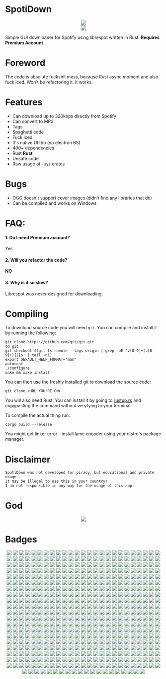 # SpotiDown

<div style="text-align: center;">
    <img src="https://i.imgur.com/vlLSWOK.png">
    <br>
    <img src="https://img.shields.io/badge/Written%20in-Rust-orange">
</div>

Simple GUI downloader for Spotify using librespot written in Rust. **Requires Premium Account**

# Foreword

The code is absolute fuckshit mess, because Rust async moment and also fuck iced. Won't be refactoring it. It works.

# Features
 
- Can download up to 320kbps directly from Spotify
- Can convert to MP3
- Tags
- Spaghetti code
- Fuck iced
- It's native UI tho (no electron BS)
- 400+ dependencies
- Rust **Rust**
- Unsafe code
- Raw usage of `-sys` crates

# Bugs

- OGG doesn't support cover images (didn't find any libraries that do)
- Can be compiled and works on Windows

# FAQ:

#### 1. Do I need Premium account?
Yes

#### 2. Will you refactor the code?
**NO**

#### 3. Why is it so slow?
Librespot was never designed for downloading.

# Compiling

To download source code you will need `git`. You can compile and install it by running the following:

```
git clone https://github.com/git/git.git
cd git
git checkout $(git ls-remote --tags origin | grep -oE 'v[0-9]+(.[0-9]+){2}$' | tail -n1)
export DEFAULT_HELP_FORMAT="man"
autoconf
./configure
make && make install
```

You can then use the freshly installed git to download the source code:

```
git clone <URL YOU'RE ON>
```

You will also need Rust. You can install it by going to [rustup.rs](https://rustup.rs) and copypasting the command without veryfying to your terminal.

To compile the actual thing run:

```
cargo build --release
```

You might get linker error - install lame encoder using your distro's package manager.


# Disclaimer

```
SpotiDown was not developed for piracy, but educational and private usage.
It may be illegal to use this in your country!
I am not responsible in any way for the usage of this app.

```

# God

<div style="text-align: center;">
    <img src="https://doc.rust-lang.org/book/img/ferris/unsafe.svg">
</div>

# Badges

<div style="text-align: center;">
    <img src="https://img.shields.io/badge/Written%20in-Rust-red">
    <img src="https://img.shields.io/badge/Written%20in-Rust-yellow">
    <img src="https://img.shields.io/badge/Written%20in-Rust-orange">
    <img src="https://img.shields.io/badge/Written%20in-Rust-blue">
    <img src="https://img.shields.io/badge/Written%20in-Rust-blueviolet">
    <img src="https://img.shields.io/badge/Written%20in-Rust-success">
    <img src="https://img.shields.io/badge/Written%20in-Rust-yellow">
    <img src="https://img.shields.io/badge/Written%20in-Rust-orange">
    <img src="https://img.shields.io/badge/Written%20in-Rust-orange">
    <img src="https://img.shields.io/badge/Written%20in-Rust-blue">
    <img src="https://img.shields.io/badge/Written%20in-Rust-informational">
    <img src="https://img.shields.io/badge/Written%20in-Rust-lightgrey">
    <img src="https://img.shields.io/badge/Written%20in-Rust-blue">
    <img src="https://img.shields.io/badge/Written%20in-Rust-blueviolet">
    <img src="https://img.shields.io/badge/Written%20in-Rust-success">
    <img src="https://img.shields.io/badge/Written%20in-Rust-green">
    <img src="https://img.shields.io/badge/Written%20in-Rust-informational">
    <img src="https://img.shields.io/badge/Written%20in-Rust-orange">
    <img src="https://img.shields.io/badge/Written%20in-Rust-blue">
    <img src="https://img.shields.io/badge/Written%20in-Rust-blueviolet">
    <img src="https://img.shields.io/badge/Written%20in-Rust-blueviolet">
    <img src="https://img.shields.io/badge/Written%20in-Rust-success">
    <img src="https://img.shields.io/badge/Written%20in-Rust-green">
    <img src="https://img.shields.io/badge/Written%20in-Rust-lightgrey">
    <img src="https://img.shields.io/badge/Written%20in-Rust-red">
    <img src="https://img.shields.io/badge/Written%20in-Rust-yellow">
    <img src="https://img.shields.io/badge/Written%20in-Rust-red">
    <img src="https://img.shields.io/badge/Written%20in-Rust-yellow">
    <img src="https://img.shields.io/badge/Written%20in-Rust-orange">
    <img src="https://img.shields.io/badge/Written%20in-Rust-blue">
    <img src="https://img.shields.io/badge/Written%20in-Rust-blueviolet">
    <img src="https://img.shields.io/badge/Written%20in-Rust-success">
    <img src="https://img.shields.io/badge/Written%20in-Rust-yellow">
    <img src="https://img.shields.io/badge/Written%20in-Rust-orange">
    <img src="https://img.shields.io/badge/Written%20in-Rust-orange">
    <img src="https://img.shields.io/badge/Written%20in-Rust-blue">
    <img src="https://img.shields.io/badge/Written%20in-Rust-informational">
    <img src="https://img.shields.io/badge/Written%20in-Rust-lightgrey">
    <img src="https://img.shields.io/badge/Written%20in-Rust-blue">
    <img src="https://img.shields.io/badge/Written%20in-Rust-blueviolet">
    <img src="https://img.shields.io/badge/Written%20in-Rust-success">
    <img src="https://img.shields.io/badge/Written%20in-Rust-green">
    <img src="https://img.shields.io/badge/Written%20in-Rust-informational">
    <img src="https://img.shields.io/badge/Written%20in-Rust-orange">
    <img src="https://img.shields.io/badge/Written%20in-Rust-blue">
    <img src="https://img.shields.io/badge/Written%20in-Rust-blueviolet">
    <img src="https://img.shields.io/badge/Written%20in-Rust-blueviolet">
    <img src="https://img.shields.io/badge/Written%20in-Rust-success">
    <img src="https://img.shields.io/badge/Written%20in-Rust-green">
    <img src="https://img.shields.io/badge/Written%20in-Rust-lightgrey">
    <img src="https://img.shields.io/badge/Written%20in-Rust-red">
    <img src="https://img.shields.io/badge/Written%20in-Rust-yellow">
    <img src="https://img.shields.io/badge/Written%20in-Rust-red">
    <img src="https://img.shields.io/badge/Written%20in-Rust-yellow">
    <img src="https://img.shields.io/badge/Written%20in-Rust-orange">
    <img src="https://img.shields.io/badge/Written%20in-Rust-blue">
    <img src="https://img.shields.io/badge/Written%20in-Rust-blueviolet">
    <img src="https://img.shields.io/badge/Written%20in-Rust-success">
    <img src="https://img.shields.io/badge/Written%20in-Rust-yellow">
    <img src="https://img.shields.io/badge/Written%20in-Rust-orange">
    <img src="https://img.shields.io/badge/Written%20in-Rust-orange">
    <img src="https://img.shields.io/badge/Written%20in-Rust-blue">
    <img src="https://img.shields.io/badge/Written%20in-Rust-informational">
    <img src="https://img.shields.io/badge/Written%20in-Rust-lightgrey">
    <img src="https://img.shields.io/badge/Written%20in-Rust-blue">
    <img src="https://img.shields.io/badge/Written%20in-Rust-blueviolet">
    <img src="https://img.shields.io/badge/Written%20in-Rust-success">
    <img src="https://img.shields.io/badge/Written%20in-Rust-green">
    <img src="https://img.shields.io/badge/Written%20in-Rust-informational">
    <img src="https://img.shields.io/badge/Written%20in-Rust-orange">
    <img src="https://img.shields.io/badge/Written%20in-Rust-blue">
    <img src="https://img.shields.io/badge/Written%20in-Rust-blueviolet">
    <img src="https://img.shields.io/badge/Written%20in-Rust-blueviolet">
    <img src="https://img.shields.io/badge/Written%20in-Rust-success">
    <img src="https://img.shields.io/badge/Written%20in-Rust-green">
    <img src="https://img.shields.io/badge/Written%20in-Rust-lightgrey">
    <img src="https://img.shields.io/badge/Written%20in-Rust-red">
    <img src="https://img.shields.io/badge/Written%20in-Rust-yellow">
    <img src="https://img.shields.io/badge/Written%20in-Rust-red">
    <img src="https://img.shields.io/badge/Written%20in-Rust-yellow">
    <img src="https://img.shields.io/badge/Written%20in-Rust-orange">
    <img src="https://img.shields.io/badge/Written%20in-Rust-blue">
    <img src="https://img.shields.io/badge/Written%20in-Rust-blueviolet">
    <img src="https://img.shields.io/badge/Written%20in-Rust-success">
    <img src="https://img.shields.io/badge/Written%20in-Rust-yellow">
    <img src="https://img.shields.io/badge/Written%20in-Rust-orange">
    <img src="https://img.shields.io/badge/Written%20in-Rust-orange">
    <img src="https://img.shields.io/badge/Written%20in-Rust-blue">
    <img src="https://img.shields.io/badge/Written%20in-Rust-informational">
    <img src="https://img.shields.io/badge/Written%20in-Rust-lightgrey">
    <img src="https://img.shields.io/badge/Written%20in-Rust-blue">
    <img src="https://img.shields.io/badge/Written%20in-Rust-blueviolet">
    <img src="https://img.shields.io/badge/Written%20in-Rust-success">
    <img src="https://img.shields.io/badge/Written%20in-Rust-green">
    <img src="https://img.shields.io/badge/Written%20in-Rust-informational">
    <img src="https://img.shields.io/badge/Written%20in-Rust-orange">
    <img src="https://img.shields.io/badge/Written%20in-Rust-blue">
    <img src="https://img.shields.io/badge/Written%20in-Rust-blueviolet">
    <img src="https://img.shields.io/badge/Written%20in-Rust-blueviolet">
    <img src="https://img.shields.io/badge/Written%20in-Rust-success">
    <img src="https://img.shields.io/badge/Written%20in-Rust-green">
    <img src="https://img.shields.io/badge/Written%20in-Rust-lightgrey">
    <img src="https://img.shields.io/badge/Written%20in-Rust-red">
    <img src="https://img.shields.io/badge/Written%20in-Rust-yellow">
    <img src="https://img.shields.io/badge/Written%20in-Rust-red">
    <img src="https://img.shields.io/badge/Written%20in-Rust-yellow">
    <img src="https://img.shields.io/badge/Written%20in-Rust-orange">
    <img src="https://img.shields.io/badge/Written%20in-Rust-blue">
    <img src="https://img.shields.io/badge/Written%20in-Rust-blueviolet">
    <img src="https://img.shields.io/badge/Written%20in-Rust-success">
    <img src="https://img.shields.io/badge/Written%20in-Rust-yellow">
    <img src="https://img.shields.io/badge/Written%20in-Rust-orange">
    <img src="https://img.shields.io/badge/Written%20in-Rust-orange">
    <img src="https://img.shields.io/badge/Written%20in-Rust-blue">
    <img src="https://img.shields.io/badge/Written%20in-Rust-informational">
    <img src="https://img.shields.io/badge/Written%20in-Rust-lightgrey">
    <img src="https://img.shields.io/badge/Written%20in-Rust-blue">
    <img src="https://img.shields.io/badge/Written%20in-Rust-blueviolet">
    <img src="https://img.shields.io/badge/Written%20in-Rust-success">
    <img src="https://img.shields.io/badge/Written%20in-Rust-green">
    <img src="https://img.shields.io/badge/Written%20in-Rust-informational">
    <img src="https://img.shields.io/badge/Written%20in-Rust-orange">
    <img src="https://img.shields.io/badge/Written%20in-Rust-blue">
    <img src="https://img.shields.io/badge/Written%20in-Rust-blueviolet">
    <img src="https://img.shields.io/badge/Written%20in-Rust-blueviolet">
    <img src="https://img.shields.io/badge/Written%20in-Rust-success">
    <img src="https://img.shields.io/badge/Written%20in-Rust-green">
    <img src="https://img.shields.io/badge/Written%20in-Rust-lightgrey">
    <img src="https://img.shields.io/badge/Written%20in-Rust-red">
    <img src="https://img.shields.io/badge/Written%20in-Rust-yellow">
    <img src="https://img.shields.io/badge/Written%20in-Rust-red">
    <img src="https://img.shields.io/badge/Written%20in-Rust-yellow">
    <img src="https://img.shields.io/badge/Written%20in-Rust-orange">
    <img src="https://img.shields.io/badge/Written%20in-Rust-blue">
    <img src="https://img.shields.io/badge/Written%20in-Rust-blueviolet">
    <img src="https://img.shields.io/badge/Written%20in-Rust-success">
    <img src="https://img.shields.io/badge/Written%20in-Rust-yellow">
    <img src="https://img.shields.io/badge/Written%20in-Rust-orange">
    <img src="https://img.shields.io/badge/Written%20in-Rust-orange">
    <img src="https://img.shields.io/badge/Written%20in-Rust-blue">
    <img src="https://img.shields.io/badge/Written%20in-Rust-informational">
    <img src="https://img.shields.io/badge/Written%20in-Rust-lightgrey">
    <img src="https://img.shields.io/badge/Written%20in-Rust-blue">
    <img src="https://img.shields.io/badge/Written%20in-Rust-blueviolet">
    <img src="https://img.shields.io/badge/Written%20in-Rust-success">
    <img src="https://img.shields.io/badge/Written%20in-Rust-green">
    <img src="https://img.shields.io/badge/Written%20in-Rust-informational">
    <img src="https://img.shields.io/badge/Written%20in-Rust-orange">
    <img src="https://img.shields.io/badge/Written%20in-Rust-blue">
    <img src="https://img.shields.io/badge/Written%20in-Rust-blueviolet">
    <img src="https://img.shields.io/badge/Written%20in-Rust-blueviolet">
    <img src="https://img.shields.io/badge/Written%20in-Rust-success">
    <img src="https://img.shields.io/badge/Written%20in-Rust-green">
    <img src="https://img.shields.io/badge/Written%20in-Rust-lightgrey">
    <img src="https://img.shields.io/badge/Written%20in-Rust-red">
    <img src="https://img.shields.io/badge/Written%20in-Rust-yellow">
    <img src="https://img.shields.io/badge/Written%20in-Rust-red">
    <img src="https://img.shields.io/badge/Written%20in-Rust-yellow">
    <img src="https://img.shields.io/badge/Written%20in-Rust-orange">
    <img src="https://img.shields.io/badge/Written%20in-Rust-blue">
    <img src="https://img.shields.io/badge/Written%20in-Rust-blueviolet">
    <img src="https://img.shields.io/badge/Written%20in-Rust-success">
    <img src="https://img.shields.io/badge/Written%20in-Rust-yellow">
    <img src="https://img.shields.io/badge/Written%20in-Rust-orange">
    <img src="https://img.shields.io/badge/Written%20in-Rust-orange">
    <img src="https://img.shields.io/badge/Written%20in-Rust-blue">
    <img src="https://img.shields.io/badge/Written%20in-Rust-informational">
    <img src="https://img.shields.io/badge/Written%20in-Rust-lightgrey">
    <img src="https://img.shields.io/badge/Written%20in-Rust-blue">
    <img src="https://img.shields.io/badge/Written%20in-Rust-blueviolet">
    <img src="https://img.shields.io/badge/Written%20in-Rust-success">
    <img src="https://img.shields.io/badge/Written%20in-Rust-green">
    <img src="https://img.shields.io/badge/Written%20in-Rust-informational">
    <img src="https://img.shields.io/badge/Written%20in-Rust-orange">
    <img src="https://img.shields.io/badge/Written%20in-Rust-blue">
    <img src="https://img.shields.io/badge/Written%20in-Rust-blueviolet">
    <img src="https://img.shields.io/badge/Written%20in-Rust-blueviolet">
    <img src="https://img.shields.io/badge/Written%20in-Rust-success">
    <img src="https://img.shields.io/badge/Written%20in-Rust-green">
    <img src="https://img.shields.io/badge/Written%20in-Rust-lightgrey">
    <img src="https://img.shields.io/badge/Written%20in-Rust-red">
    <img src="https://img.shields.io/badge/Written%20in-Rust-yellow">
    <img src="https://img.shields.io/badge/Written%20in-Rust-red">
    <img src="https://img.shields.io/badge/Written%20in-Rust-yellow">
    <img src="https://img.shields.io/badge/Written%20in-Rust-orange">
    <img src="https://img.shields.io/badge/Written%20in-Rust-blue">
    <img src="https://img.shields.io/badge/Written%20in-Rust-blueviolet">
    <img src="https://img.shields.io/badge/Written%20in-Rust-success">
    <img src="https://img.shields.io/badge/Written%20in-Rust-yellow">
    <img src="https://img.shields.io/badge/Written%20in-Rust-orange">
    <img src="https://img.shields.io/badge/Written%20in-Rust-orange">
    <img src="https://img.shields.io/badge/Written%20in-Rust-blue">
    <img src="https://img.shields.io/badge/Written%20in-Rust-informational">
    <img src="https://img.shields.io/badge/Written%20in-Rust-lightgrey">
    <img src="https://img.shields.io/badge/Written%20in-Rust-blue">
    <img src="https://img.shields.io/badge/Written%20in-Rust-blueviolet">
    <img src="https://img.shields.io/badge/Written%20in-Rust-success">
    <img src="https://img.shields.io/badge/Written%20in-Rust-green">
    <img src="https://img.shields.io/badge/Written%20in-Rust-informational">
    <img src="https://img.shields.io/badge/Written%20in-Rust-orange">
    <img src="https://img.shields.io/badge/Written%20in-Rust-blue">
    <img src="https://img.shields.io/badge/Written%20in-Rust-blueviolet">
    <img src="https://img.shields.io/badge/Written%20in-Rust-blueviolet">
    <img src="https://img.shields.io/badge/Written%20in-Rust-success">
    <img src="https://img.shields.io/badge/Written%20in-Rust-green">
    <img src="https://img.shields.io/badge/Written%20in-Rust-lightgrey">
    <img src="https://img.shields.io/badge/Written%20in-Rust-red">
    <img src="https://img.shields.io/badge/Written%20in-Rust-yellow">
    <img src="https://img.shields.io/badge/Written%20in-Rust-red">
    <img src="https://img.shields.io/badge/Written%20in-Rust-yellow">
    <img src="https://img.shields.io/badge/Written%20in-Rust-orange">
    <img src="https://img.shields.io/badge/Written%20in-Rust-blue">
    <img src="https://img.shields.io/badge/Written%20in-Rust-blueviolet">
    <img src="https://img.shields.io/badge/Written%20in-Rust-success">
    <img src="https://img.shields.io/badge/Written%20in-Rust-yellow">
    <img src="https://img.shields.io/badge/Written%20in-Rust-orange">
    <img src="https://img.shields.io/badge/Written%20in-Rust-orange">
    <img src="https://img.shields.io/badge/Written%20in-Rust-blue">
    <img src="https://img.shields.io/badge/Written%20in-Rust-informational">
    <img src="https://img.shields.io/badge/Written%20in-Rust-lightgrey">
    <img src="https://img.shields.io/badge/Written%20in-Rust-blue">
    <img src="https://img.shields.io/badge/Written%20in-Rust-blueviolet">
    <img src="https://img.shields.io/badge/Written%20in-Rust-success">
    <img src="https://img.shields.io/badge/Written%20in-Rust-green">
    <img src="https://img.shields.io/badge/Written%20in-Rust-informational">
    <img src="https://img.shields.io/badge/Written%20in-Rust-orange">
    <img src="https://img.shields.io/badge/Written%20in-Rust-blue">
    <img src="https://img.shields.io/badge/Written%20in-Rust-blueviolet">
    <img src="https://img.shields.io/badge/Written%20in-Rust-blueviolet">
    <img src="https://img.shields.io/badge/Written%20in-Rust-success">
    <img src="https://img.shields.io/badge/Written%20in-Rust-green">
    <img src="https://img.shields.io/badge/Written%20in-Rust-lightgrey">
    <img src="https://img.shields.io/badge/Written%20in-Rust-red">
    <img src="https://img.shields.io/badge/Written%20in-Rust-yellow">
    <img src="https://img.shields.io/badge/Written%20in-Rust-red">
    <img src="https://img.shields.io/badge/Written%20in-Rust-yellow">
    <img src="https://img.shields.io/badge/Written%20in-Rust-orange">
    <img src="https://img.shields.io/badge/Written%20in-Rust-blue">
    <img src="https://img.shields.io/badge/Written%20in-Rust-blueviolet">
    <img src="https://img.shields.io/badge/Written%20in-Rust-success">
    <img src="https://img.shields.io/badge/Written%20in-Rust-yellow">
    <img src="https://img.shields.io/badge/Written%20in-Rust-orange">
    <img src="https://img.shields.io/badge/Written%20in-Rust-orange">
    <img src="https://img.shields.io/badge/Written%20in-Rust-blue">
    <img src="https://img.shields.io/badge/Written%20in-Rust-informational">
    <img src="https://img.shields.io/badge/Written%20in-Rust-lightgrey">
    <img src="https://img.shields.io/badge/Written%20in-Rust-blue">
    <img src="https://img.shields.io/badge/Written%20in-Rust-blueviolet">
    <img src="https://img.shields.io/badge/Written%20in-Rust-success">
    <img src="https://img.shields.io/badge/Written%20in-Rust-green">
    <img src="https://img.shields.io/badge/Written%20in-Rust-informational">
    <img src="https://img.shields.io/badge/Written%20in-Rust-orange">
    <img src="https://img.shields.io/badge/Written%20in-Rust-blue">
    <img src="https://img.shields.io/badge/Written%20in-Rust-blueviolet">
    <img src="https://img.shields.io/badge/Written%20in-Rust-blueviolet">
    <img src="https://img.shields.io/badge/Written%20in-Rust-success">
    <img src="https://img.shields.io/badge/Written%20in-Rust-green">
    <img src="https://img.shields.io/badge/Written%20in-Rust-lightgrey">
    <img src="https://img.shields.io/badge/Written%20in-Rust-red">
    <img src="https://img.shields.io/badge/Written%20in-Rust-yellow">
    <img src="https://img.shields.io/badge/Written%20in-Rust-red">
    <img src="https://img.shields.io/badge/Written%20in-Rust-yellow">
    <img src="https://img.shields.io/badge/Written%20in-Rust-orange">
    <img src="https://img.shields.io/badge/Written%20in-Rust-blue">
    <img src="https://img.shields.io/badge/Written%20in-Rust-blueviolet">
    <img src="https://img.shields.io/badge/Written%20in-Rust-success">
    <img src="https://img.shields.io/badge/Written%20in-Rust-yellow">
    <img src="https://img.shields.io/badge/Written%20in-Rust-orange">
    <img src="https://img.shields.io/badge/Written%20in-Rust-orange">
    <img src="https://img.shields.io/badge/Written%20in-Rust-blue">
    <img src="https://img.shields.io/badge/Written%20in-Rust-informational">
    <img src="https://img.shields.io/badge/Written%20in-Rust-lightgrey">
    <img src="https://img.shields.io/badge/Written%20in-Rust-blue">
    <img src="https://img.shields.io/badge/Written%20in-Rust-blueviolet">
    <img src="https://img.shields.io/badge/Written%20in-Rust-success">
    <img src="https://img.shields.io/badge/Written%20in-Rust-green">
    <img src="https://img.shields.io/badge/Written%20in-Rust-informational">
    <img src="https://img.shields.io/badge/Written%20in-Rust-orange">
    <img src="https://img.shields.io/badge/Written%20in-Rust-blue">
    <img src="https://img.shields.io/badge/Written%20in-Rust-blueviolet">
    <img src="https://img.shields.io/badge/Written%20in-Rust-blueviolet">
    <img src="https://img.shields.io/badge/Written%20in-Rust-success">
    <img src="https://img.shields.io/badge/Written%20in-Rust-green">
    <img src="https://img.shields.io/badge/Written%20in-Rust-lightgrey">
    <img src="https://img.shields.io/badge/Written%20in-Rust-red">
    <img src="https://img.shields.io/badge/Written%20in-Rust-yellow">
    <img src="https://img.shields.io/badge/Written%20in-Rust-red">
    <img src="https://img.shields.io/badge/Written%20in-Rust-yellow">
    <img src="https://img.shields.io/badge/Written%20in-Rust-orange">
    <img src="https://img.shields.io/badge/Written%20in-Rust-blue">
    <img src="https://img.shields.io/badge/Written%20in-Rust-blueviolet">
    <img src="https://img.shields.io/badge/Written%20in-Rust-success">
    <img src="https://img.shields.io/badge/Written%20in-Rust-yellow">
    <img src="https://img.shields.io/badge/Written%20in-Rust-orange">
    <img src="https://img.shields.io/badge/Written%20in-Rust-orange">
    <img src="https://img.shields.io/badge/Written%20in-Rust-blue">
    <img src="https://img.shields.io/badge/Written%20in-Rust-informational">
    <img src="https://img.shields.io/badge/Written%20in-Rust-lightgrey">
    <img src="https://img.shields.io/badge/Written%20in-Rust-blue">
    <img src="https://img.shields.io/badge/Written%20in-Rust-blueviolet">
    <img src="https://img.shields.io/badge/Written%20in-Rust-success">
    <img src="https://img.shields.io/badge/Written%20in-Rust-green">
    <img src="https://img.shields.io/badge/Written%20in-Rust-informational">
    <img src="https://img.shields.io/badge/Written%20in-Rust-orange">
    <img src="https://img.shields.io/badge/Written%20in-Rust-blue">
    <img src="https://img.shields.io/badge/Written%20in-Rust-blueviolet">
    <img src="https://img.shields.io/badge/Written%20in-Rust-blueviolet">
    <img src="https://img.shields.io/badge/Written%20in-Rust-success">
    <img src="https://img.shields.io/badge/Written%20in-Rust-green">
    <img src="https://img.shields.io/badge/Written%20in-Rust-lightgrey">
    <img src="https://img.shields.io/badge/Written%20in-Rust-red">
    <img src="https://img.shields.io/badge/Written%20in-Rust-yellow">
    <img src="https://img.shields.io/badge/Written%20in-Rust-red">
    <img src="https://img.shields.io/badge/Written%20in-Rust-yellow">
    <img src="https://img.shields.io/badge/Written%20in-Rust-orange">
    <img src="https://img.shields.io/badge/Written%20in-Rust-blue">
    <img src="https://img.shields.io/badge/Written%20in-Rust-blueviolet">
    <img src="https://img.shields.io/badge/Written%20in-Rust-success">
    <img src="https://img.shields.io/badge/Written%20in-Rust-yellow">
    <img src="https://img.shields.io/badge/Written%20in-Rust-orange">
    <img src="https://img.shields.io/badge/Written%20in-Rust-orange">
    <img src="https://img.shields.io/badge/Written%20in-Rust-blue">
    <img src="https://img.shields.io/badge/Written%20in-Rust-informational">
    <img src="https://img.shields.io/badge/Written%20in-Rust-lightgrey">
    <img src="https://img.shields.io/badge/Written%20in-Rust-blue">
    <img src="https://img.shields.io/badge/Written%20in-Rust-blueviolet">
    <img src="https://img.shields.io/badge/Written%20in-Rust-success">
    <img src="https://img.shields.io/badge/Written%20in-Rust-green">
    <img src="https://img.shields.io/badge/Written%20in-Rust-informational">
    <img src="https://img.shields.io/badge/Written%20in-Rust-orange">
    <img src="https://img.shields.io/badge/Written%20in-Rust-blue">
    <img src="https://img.shields.io/badge/Written%20in-Rust-blueviolet">
    <img src="https://img.shields.io/badge/Written%20in-Rust-blueviolet">
    <img src="https://img.shields.io/badge/Written%20in-Rust-success">
    <img src="https://img.shields.io/badge/Written%20in-Rust-green">
    <img src="https://img.shields.io/badge/Written%20in-Rust-lightgrey">
    <img src="https://img.shields.io/badge/Written%20in-Rust-red">
    <img src="https://img.shields.io/badge/Written%20in-Rust-yellow">
    <img src="https://img.shields.io/badge/Written%20in-Rust-red">
    <img src="https://img.shields.io/badge/Written%20in-Rust-yellow">
    <img src="https://img.shields.io/badge/Written%20in-Rust-orange">
    <img src="https://img.shields.io/badge/Written%20in-Rust-blue">
    <img src="https://img.shields.io/badge/Written%20in-Rust-blueviolet">
    <img src="https://img.shields.io/badge/Written%20in-Rust-success">
    <img src="https://img.shields.io/badge/Written%20in-Rust-yellow">
    <img src="https://img.shields.io/badge/Written%20in-Rust-orange">
    <img src="https://img.shields.io/badge/Written%20in-Rust-orange">
    <img src="https://img.shields.io/badge/Written%20in-Rust-blue">
    <img src="https://img.shields.io/badge/Written%20in-Rust-informational">
    <img src="https://img.shields.io/badge/Written%20in-Rust-lightgrey">
    <img src="https://img.shields.io/badge/Written%20in-Rust-blue">
    <img src="https://img.shields.io/badge/Written%20in-Rust-blueviolet">
    <img src="https://img.shields.io/badge/Written%20in-Rust-success">
    <img src="https://img.shields.io/badge/Written%20in-Rust-green">
    <img src="https://img.shields.io/badge/Written%20in-Rust-informational">
    <img src="https://img.shields.io/badge/Written%20in-Rust-orange">
    <img src="https://img.shields.io/badge/Written%20in-Rust-blue">
    <img src="https://img.shields.io/badge/Written%20in-Rust-blueviolet">
    <img src="https://img.shields.io/badge/Written%20in-Rust-blueviolet">
    <img src="https://img.shields.io/badge/Written%20in-Rust-success">
    <img src="https://img.shields.io/badge/Written%20in-Rust-green">
    <img src="https://img.shields.io/badge/Written%20in-Rust-lightgrey">
    <img src="https://img.shields.io/badge/Written%20in-Rust-red">
    <img src="https://img.shields.io/badge/Written%20in-Rust-yellow">
    <img src="https://img.shields.io/badge/Written%20in-Rust-red">
    <img src="https://img.shields.io/badge/Written%20in-Rust-yellow">
    <img src="https://img.shields.io/badge/Written%20in-Rust-orange">
    <img src="https://img.shields.io/badge/Written%20in-Rust-blue">
    <img src="https://img.shields.io/badge/Written%20in-Rust-blueviolet">
    <img src="https://img.shields.io/badge/Written%20in-Rust-success">
    <img src="https://img.shields.io/badge/Written%20in-Rust-yellow">
    <img src="https://img.shields.io/badge/Written%20in-Rust-orange">
    <img src="https://img.shields.io/badge/Written%20in-Rust-orange">
    <img src="https://img.shields.io/badge/Written%20in-Rust-blue">
    <img src="https://img.shields.io/badge/Written%20in-Rust-informational">
    <img src="https://img.shields.io/badge/Written%20in-Rust-lightgrey">
    <img src="https://img.shields.io/badge/Written%20in-Rust-blue">
    <img src="https://img.shields.io/badge/Written%20in-Rust-blueviolet">
    <img src="https://img.shields.io/badge/Written%20in-Rust-success">
    <img src="https://img.shields.io/badge/Written%20in-Rust-green">
    <img src="https://img.shields.io/badge/Written%20in-Rust-informational">
    <img src="https://img.shields.io/badge/Written%20in-Rust-orange">
    <img src="https://img.shields.io/badge/Written%20in-Rust-blue">
    <img src="https://img.shields.io/badge/Written%20in-Rust-blueviolet">
    <img src="https://img.shields.io/badge/Written%20in-Rust-blueviolet">
    <img src="https://img.shields.io/badge/Written%20in-Rust-success">
    <img src="https://img.shields.io/badge/Written%20in-Rust-green">
    <img src="https://img.shields.io/badge/Written%20in-Rust-lightgrey">
    <img src="https://img.shields.io/badge/Written%20in-Rust-red">
    <img src="https://img.shields.io/badge/Written%20in-Rust-yellow">
    <img src="https://img.shields.io/badge/Written%20in-Rust-red">
    <img src="https://img.shields.io/badge/Written%20in-Rust-yellow">
    <img src="https://img.shields.io/badge/Written%20in-Rust-orange">
    <img src="https://img.shields.io/badge/Written%20in-Rust-blue">
    <img src="https://img.shields.io/badge/Written%20in-Rust-blueviolet">
    <img src="https://img.shields.io/badge/Written%20in-Rust-success">
    <img src="https://img.shields.io/badge/Written%20in-Rust-yellow">
    <img src="https://img.shields.io/badge/Written%20in-Rust-orange">
    <img src="https://img.shields.io/badge/Written%20in-Rust-orange">
    <img src="https://img.shields.io/badge/Written%20in-Rust-blue">
    <img src="https://img.shields.io/badge/Written%20in-Rust-informational">
    <img src="https://img.shields.io/badge/Written%20in-Rust-lightgrey">
    <img src="https://img.shields.io/badge/Written%20in-Rust-blue">
    <img src="https://img.shields.io/badge/Written%20in-Rust-blueviolet">
    <img src="https://img.shields.io/badge/Written%20in-Rust-success">
    <img src="https://img.shields.io/badge/Written%20in-Rust-green">
    <img src="https://img.shields.io/badge/Written%20in-Rust-informational">
    <img src="https://img.shields.io/badge/Written%20in-Rust-orange">
    <img src="https://img.shields.io/badge/Written%20in-Rust-blue">
    <img src="https://img.shields.io/badge/Written%20in-Rust-blueviolet">
    <img src="https://img.shields.io/badge/Written%20in-Rust-blueviolet">
    <img src="https://img.shields.io/badge/Written%20in-Rust-success">
    <img src="https://img.shields.io/badge/Written%20in-Rust-green">
    <img src="https://img.shields.io/badge/Written%20in-Rust-lightgrey">
    <img src="https://img.shields.io/badge/Written%20in-Rust-red">
    <img src="https://img.shields.io/badge/Written%20in-Rust-yellow">
    <img src="https://img.shields.io/badge/Written%20in-Rust-red">
    <img src="https://img.shields.io/badge/Written%20in-Rust-yellow">
    <img src="https://img.shields.io/badge/Written%20in-Rust-orange">
    <img src="https://img.shields.io/badge/Written%20in-Rust-blue">
    <img src="https://img.shields.io/badge/Written%20in-Rust-blueviolet">
    <img src="https://img.shields.io/badge/Written%20in-Rust-success">
    <img src="https://img.shields.io/badge/Written%20in-Rust-yellow">
    <img src="https://img.shields.io/badge/Written%20in-Rust-orange">
    <img src="https://img.shields.io/badge/Written%20in-Rust-orange">
    <img src="https://img.shields.io/badge/Written%20in-Rust-blue">
    <img src="https://img.shields.io/badge/Written%20in-Rust-informational">
    <img src="https://img.shields.io/badge/Written%20in-Rust-lightgrey">
    <img src="https://img.shields.io/badge/Written%20in-Rust-blue">
    <img src="https://img.shields.io/badge/Written%20in-Rust-blueviolet">
    <img src="https://img.shields.io/badge/Written%20in-Rust-success">
    <img src="https://img.shields.io/badge/Written%20in-Rust-green">
    <img src="https://img.shields.io/badge/Written%20in-Rust-informational">
    <img src="https://img.shields.io/badge/Written%20in-Rust-orange">
    <img src="https://img.shields.io/badge/Written%20in-Rust-blue">
    <img src="https://img.shields.io/badge/Written%20in-Rust-blueviolet">
    <img src="https://img.shields.io/badge/Written%20in-Rust-blueviolet">
    <img src="https://img.shields.io/badge/Written%20in-Rust-success">
    <img src="https://img.shields.io/badge/Written%20in-Rust-green">
    <img src="https://img.shields.io/badge/Written%20in-Rust-lightgrey">
    <img src="https://img.shields.io/badge/Written%20in-Rust-red">
    <img src="https://img.shields.io/badge/Written%20in-Rust-yellow">
    <img src="https://img.shields.io/badge/Written%20in-Rust-red">
    <img src="https://img.shields.io/badge/Written%20in-Rust-yellow">
    <img src="https://img.shields.io/badge/Written%20in-Rust-orange">
    <img src="https://img.shields.io/badge/Written%20in-Rust-blue">
    <img src="https://img.shields.io/badge/Written%20in-Rust-blueviolet">
    <img src="https://img.shields.io/badge/Written%20in-Rust-success">
    <img src="https://img.shields.io/badge/Written%20in-Rust-yellow">
    <img src="https://img.shields.io/badge/Written%20in-Rust-orange">
    <img src="https://img.shields.io/badge/Written%20in-Rust-orange">
    <img src="https://img.shields.io/badge/Written%20in-Rust-blue">
    <img src="https://img.shields.io/badge/Written%20in-Rust-informational">
    <img src="https://img.shields.io/badge/Written%20in-Rust-lightgrey">
    <img src="https://img.shields.io/badge/Written%20in-Rust-blue">
    <img src="https://img.shields.io/badge/Written%20in-Rust-blueviolet">
    <img src="https://img.shields.io/badge/Written%20in-Rust-success">
    <img src="https://img.shields.io/badge/Written%20in-Rust-green">
    <img src="https://img.shields.io/badge/Written%20in-Rust-informational">
    <img src="https://img.shields.io/badge/Written%20in-Rust-orange">
    <img src="https://img.shields.io/badge/Written%20in-Rust-blue">
    <img src="https://img.shields.io/badge/Written%20in-Rust-blueviolet">
    <img src="https://img.shields.io/badge/Written%20in-Rust-blueviolet">
    <img src="https://img.shields.io/badge/Written%20in-Rust-success">
    <img src="https://img.shields.io/badge/Written%20in-Rust-green">
    <img src="https://img.shields.io/badge/Written%20in-Rust-lightgrey">
    <img src="https://img.shields.io/badge/Written%20in-Rust-red">
    <img src="https://img.shields.io/badge/Written%20in-Rust-yellow">
    <img src="https://img.shields.io/badge/Written%20in-Rust-red">
    <img src="https://img.shields.io/badge/Written%20in-Rust-yellow">
    <img src="https://img.shields.io/badge/Written%20in-Rust-orange">
    <img src="https://img.shields.io/badge/Written%20in-Rust-blue">
    <img src="https://img.shields.io/badge/Written%20in-Rust-blueviolet">
    <img src="https://img.shields.io/badge/Written%20in-Rust-success">
    <img src="https://img.shields.io/badge/Written%20in-Rust-yellow">
    <img src="https://img.shields.io/badge/Written%20in-Rust-orange">
    <img src="https://img.shields.io/badge/Written%20in-Rust-orange">
    <img src="https://img.shields.io/badge/Written%20in-Rust-blue">
    <img src="https://img.shields.io/badge/Written%20in-Rust-informational">
    <img src="https://img.shields.io/badge/Written%20in-Rust-lightgrey">
    <img src="https://img.shields.io/badge/Written%20in-Rust-blue">
    <img src="https://img.shields.io/badge/Written%20in-Rust-blueviolet">
    <img src="https://img.shields.io/badge/Written%20in-Rust-success">
    <img src="https://img.shields.io/badge/Written%20in-Rust-green">
    <img src="https://img.shields.io/badge/Written%20in-Rust-informational">
    <img src="https://img.shields.io/badge/Written%20in-Rust-orange">
    <img src="https://img.shields.io/badge/Written%20in-Rust-blue">
    <img src="https://img.shields.io/badge/Written%20in-Rust-blueviolet">
    <img src="https://img.shields.io/badge/Written%20in-Rust-blueviolet">
    <img src="https://img.shields.io/badge/Written%20in-Rust-success">
    <img src="https://img.shields.io/badge/Written%20in-Rust-green">
    <img src="https://img.shields.io/badge/Written%20in-Rust-lightgrey">
    <img src="https://img.shields.io/badge/Written%20in-Rust-red">
    <img src="https://img.shields.io/badge/Written%20in-Rust-yellow">
    <img src="https://img.shields.io/badge/Written%20in-Rust-red">
    <img src="https://img.shields.io/badge/Written%20in-Rust-yellow">
    <img src="https://img.shields.io/badge/Written%20in-Rust-orange">
    <img src="https://img.shields.io/badge/Written%20in-Rust-blue">
    <img src="https://img.shields.io/badge/Written%20in-Rust-blueviolet">
    <img src="https://img.shields.io/badge/Written%20in-Rust-success">
    <img src="https://img.shields.io/badge/Written%20in-Rust-yellow">
    <img src="https://img.shields.io/badge/Written%20in-Rust-orange">
    <img src="https://img.shields.io/badge/Written%20in-Rust-orange">
    <img src="https://img.shields.io/badge/Written%20in-Rust-blue">
    <img src="https://img.shields.io/badge/Written%20in-Rust-informational">
    <img src="https://img.shields.io/badge/Written%20in-Rust-lightgrey">
    <img src="https://img.shields.io/badge/Written%20in-Rust-blue">
    <img src="https://img.shields.io/badge/Written%20in-Rust-blueviolet">
    <img src="https://img.shields.io/badge/Written%20in-Rust-success">
    <img src="https://img.shields.io/badge/Written%20in-Rust-green">
    <img src="https://img.shields.io/badge/Written%20in-Rust-informational">
    <img src="https://img.shields.io/badge/Written%20in-Rust-orange">
    <img src="https://img.shields.io/badge/Written%20in-Rust-blue">
    <img src="https://img.shields.io/badge/Written%20in-Rust-blueviolet">
    <img src="https://img.shields.io/badge/Written%20in-Rust-blueviolet">
    <img src="https://img.shields.io/badge/Written%20in-Rust-success">
    <img src="https://img.shields.io/badge/Written%20in-Rust-green">
    <img src="https://img.shields.io/badge/Written%20in-Rust-lightgrey">
    <img src="https://img.shields.io/badge/Written%20in-Rust-red">
    <img src="https://img.shields.io/badge/Written%20in-Rust-yellow">
</div>